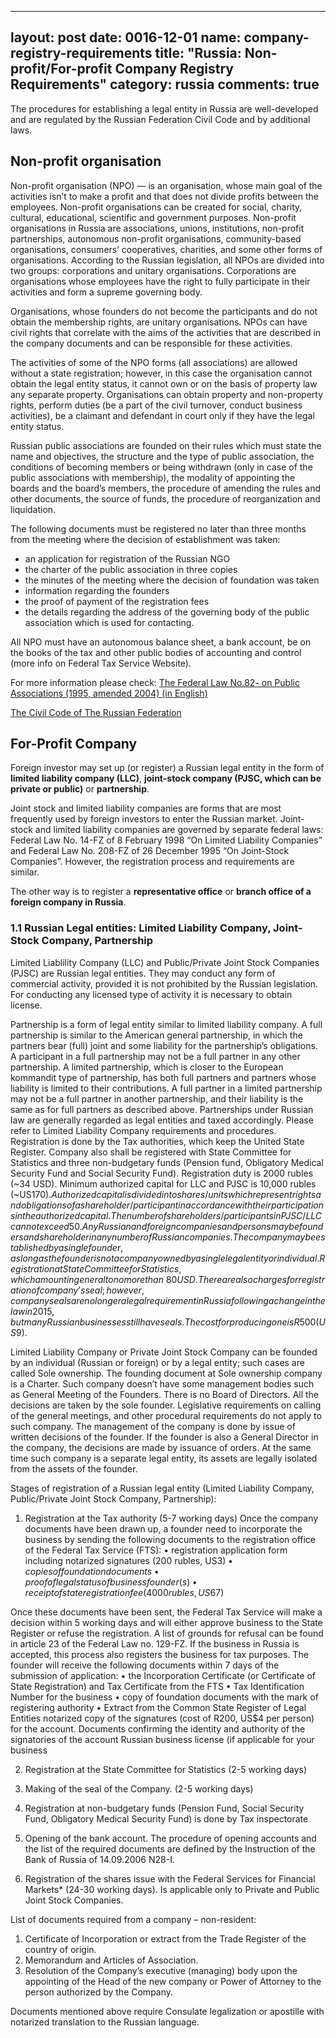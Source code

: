 
---
layout: post
date: 0016-12-01
name: company-registry-requirements
title: "Russia: Non-profit/For-profit Company Registry Requirements"
category: russia
comments: true
---


The procedures for establishing a legal entity in Russia are well-developed and are regulated by the Russian Federation Civil Code and by additional laws.

## Non-profit organisation

Non-profit organisation (NPO) — is an organisation, whose main goal of the activities isn’t to make a profit and that does not divide profits between the employees. Non-profit organisations can be created for social, charity, cultural, educational, scientific and government purposes. Non-profit organisations in Russia are associations, unions, institutions, non-profit partnerships, autonomous non-profit organisations, community-based organisations, consumers’ cooperatives, charities, and some other forms of organisations. According to the Russian legislation, all NPOs are divided into two groups: corporations and unitary organisations. Corporations are organisations whose employees have the right to fully participate in their activities and form a supreme governing body.

 
Organisations, whose founders do not become the participants and do not obtain the membership rights, are unitary organisations.
NPOs can have civil rights that correlate with the aims of the activities that are described in the company documents and can be responsible for these activities.

 
The activities of some of the NPO forms (all associations) are allowed without a state registration; however, in this case the organisation cannot obtain the legal entity status, it cannot own or on the basis of property law any separate property. Organisations can obtain property and non-property rights, perform duties (be a part of the civil turnover, conduct business activities), be a claimant and defendant in court only if they have the legal entity status.

 
Russian public associations are founded on their rules which must state the name and objectives, the structure and the type of public association, the conditions of becoming members or being withdrawn (only in case of the public associations with membership), the modality of appointing the boards and the board’s members, the procedure of amending the rules and other documents, the source of funds, the procedure of reorganization and liquidation.

The following documents must be registered no later than three months from the meeting where the decision of establishment was taken: 

- an application for registration of the Russian NGO
- the charter of the public association in three copies
- the minutes of the meeting where the decision of foundation was taken
- information regarding the founders
- the proof of payment of the registration fees 
- the details regarding the address of the governing body of the public association which is used for contacting.


All NPO must have an autonomous balance sheet, a bank account, be on the books of the tax and other public bodies of accounting and control (more info on Federal Tax Service Website).


For more information please check: 
[The Federal Law No.82- on Public Associations (1995, amended 2004) (in English)](http://legislationline.org/documents/action/popup/id/4374)

[The Civil Code of The Russian Federation](https://www.wto.org/english/thewto_e/acc_e/rus_e/WTACCRUS48A5_LEG_119.pdf)




## For-Profit Company
 
Foreign investor may set up (or register) a Russian legal entity in the form of **limited liability company (LLC)**, **joint-stock company (PJSC, which can be private or public)** or **partnership**.


Joint stock and limited liability companies are forms that are most frequently used by foreign investors to enter the Russian market.
Joint-stock and limited liability companies are governed by separate federal laws: Federal Law No. 14-FZ of 8 February 1998 “On Limited Liability Companies” and Federal Law No. 208-FZ of 26 December 1995 “On Joint-Stock Companies”. However, the registration process and requirements are similar.

The other way is to register a **representative office** or **branch office of a foreign company in Russia**.

### 1.1 Russian Legal entities: Limited Liability Company, Joint-Stock Company, Partnership

Limited Liablility Company (LLC) and Public/Private Joint Stock Companies (PJSC) are Russian legal entities. They may conduct any form of commercial activity, provided it is not prohibited by the Russian legislation. For conducting any licensed type of activity it is necessary to obtain license.


Partnership is a form of legal entity similar to limited liability company. A full partnership is similar to the American general partnership, in which the partners bear (full) joint and some liability for the partnership’s obligations. A participant in a full partnership may not be a full partner in any other partnership. A limited partnership, which is closer to the European kommandit type of partnership, has both full partners and partners whose liability is limited to their contributions. A full partner in a limited partnership may not be a full partner in another partnership, and their liability is the same as for full partners as described above. Partnerships under Russian law are generally regarded as legal entities and taxed accordingly. Please refer to Limited Liability Company requirements and procedures.
Registration is done by the Tax authorities, which keep the United State Register.
Company also shall be registered with State Committee for Statistics and three non-budgetary funds (Pension fund, Obligatory Medical Security Fund and Social Security Fund).
Registration duty is 2000 rubles (~34 USD).
Minimum authorized capital for LLC and PJSC is 10,000 rubles (~US$170). Authorized capital is divided into shares/units which represent rights and obligations of a shareholder/participant in accordance with their participations in the authorized capital.
The number of shareholders/participants in PJSC/LLC can not exceed 50. Any Russian and foreign companies and persons may be founders and shareholder in any number of Russian companies. The company may be established by a single founder, as long as the founder is not a company owned by a single legal entity or individual.
Registration at State Committee for Statistics, which amount in general to no more than ~80 USD.
There are also charges for registration of company’s seal; however, company seals are no longer a legal requirement in Russia following a change in the law in 2015, but many Russian businesses still have seals. The cost for producing one is R500 (US$9). 


Limited Liability Company or Private Joint Stock Company can be founded by an individual (Russian or foreign) or by a legal entity; such cases are called Sole ownership. The founding document at Sole ownership company is a Charter. Such company doesn’t have some management bodies such as General Meeting of the Founders. There is no Board of Directors. All the decisions are taken by the sole founder. Legislative requirements on calling of the general meetings, and other procedural requirements do not apply to such company. The management of the company is done by issue of written decisions of the founder. If the founder is also a General Director in the company, the decisions are made by issuance of orders.
At the same time such company is a separate legal entity, its assets are legally isolated from the assets of the founder.
 
 
Stages of registration of a Russian legal entity (Limited Liability Company, Public/Private Joint Stock Company, Partnership):


1.  Registration at the Tax authority (5-7 working days)
Once the company documents have been drawn up, a founder need to incorporate the business by sending the following documents to the registration office of the Federal Tax Service (FTS):
•     registration application form including notarized signatures (200 rubles, US$3)
•     copies of foundation documents
•     proof of legal status of business founder(s)
•     receipt of state registration fee (4000 rubles, US$67)
 
 
Once these documents have been sent, the Federal Tax Service will make a decision within 5 working days and will either approve business to the State Register or refuse the registration. A list of grounds for refusal can be found in article 23 of the Federal Law no. 129-FZ. If  the business in Russia is accepted, this process also registers the business for tax purposes. The founder will receive the following documents within 7 days of the submission of application:
•     the Incorporation Certificate (or Certificate of State Registration) and Tax Certificate from the FTS
•     Tax Identification Number for the business
•     copy of foundation documents with the mark of registering authority
•     Extract from the Common State Register of Legal Entities
notarized copy of the signatures  (cost of R200, US$4 per person) for the account.
Documents confirming the identity and authority of the signatories of the account
Russian business license (if applicable for your business

2. Registration at the State Committee for Statistics  (2-5 working days)
3. Making of the seal of the Company. (2-5 working days)
4. Registration at non-budgetary funds (Pension Fund, Social Security Fund, Obligatory Medical Security Fund) is done by Tax inspectorate
5. Opening of the bank account. The procedure of opening accounts and the list of the required documents are defined by the Instruction of the Bank of Russia of 14.09.2006 N28-I.
 
6. Registration of the shares issue with the Federal Services for Financial Markets* (24-30 working days). Is applicable only to Private and Public Joint Stock Companies.
 
 
List of documents required from a company – non-resident:
1. Certificate of Incorporation or extract from the Trade Register of the country of origin.
2. Memorandum and Articles of Association.
3. Resolution of the Company’s executive (managing) body upon the appointing of the Head of the new company or Power of Attorney to the person authorized by the Company.
 
Documents mentioned above require Consulate legalization or apostille with notarized translation to the Russian language.





